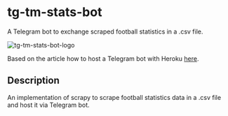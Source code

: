 

# tg-tm-stats-bot

A Telegram bot to exchange scraped football statistics in a .csv file.

![tg-tm-stats-bot-logo](https://i.ibb.co/28zqyxC/photo-2022-06-15-13-54-05.jpg)

Based on the article how to host a Telegram bot with Heroku [here](https://towardsdatascience.com/how-to-deploy-a-telegram-bot-using-heroku-for-free-9436f89575d2). 

## Description
An implementation of scrapy to scrape football statistics data in a .csv file and host it via Telegram bot.
